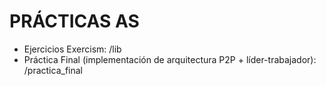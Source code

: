 # PRÁCTICAS AS
- Ejercicios Exercism: /lib
- Práctica Final (implementación de arquitectura P2P + líder-trabajador): /practica_final
